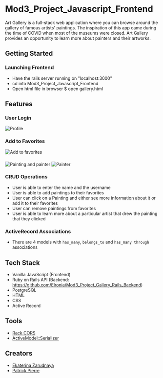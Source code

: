# Mod3_Project_Javascript_Frontend
Art Gallery is a full-stack web application where you can browse around the gallery of famous artists' paintings. The inspiration of this app came during the time of COVID when most of the museums were closed. Art Gallery provides an opportunity to learn more about painters and their artworks.
## Getting Started
### Launching Frontend
* Have the rails server running on "localhost:3000"
* cd into Mod3_Project_Javascript_Frontend
* Open html file in browser
  $ open gallery.html
## Features
### User Login
![Profile](https://media.giphy.com/media/FDzZUmGzCavf0MZllT/giphy.gif)
### Add to Favorites
![Add to favorites](https://media.giphy.com/media/Ad0QdILOtLaEg6QiQP/giphy-downsized.gif)
### 
![Painting and painter](https://media.giphy.com/media/fz4buM5zfNXDzav0j0/giphy.gif)
![Painter](https://media.giphy.com/media/QWu4A2uzG77A3WrSwK/giphy.gif)
### CRUD Operations
* User is able to enter the name and the username
* User is able to add paintings to their favorites 
* User can click on a Painting and either see more information about it or add it to their favorites 
* User can remove paintings from favorites
* User is able to learn more about a particular artist that drew the painting that they clicked 
### ActiveRecord Associations
* There are 4 models with `has_many`, `belongs_to` and `has_many through` associations
## Tech Stack
* Vanilla JavaScript (Frontend)
* Ruby on Rails API (Backend: https://github.com/Elronia/Mod3_Project_Gallery_Rails_Backend)
* PostgreSQL
* HTML
* CSS
* Active Record
## Tools
* [Rack CORS](https://github.com/cyu/rack-cors)
* [ActiveModel::Serializer](https://github.com/rails-api/active_model_serializers)
## Creators
* [Ekaterina Zarudnaya](https://github.com/Elronia)
* [Patrick Pierre](https://github.com/pierrewebdev)
